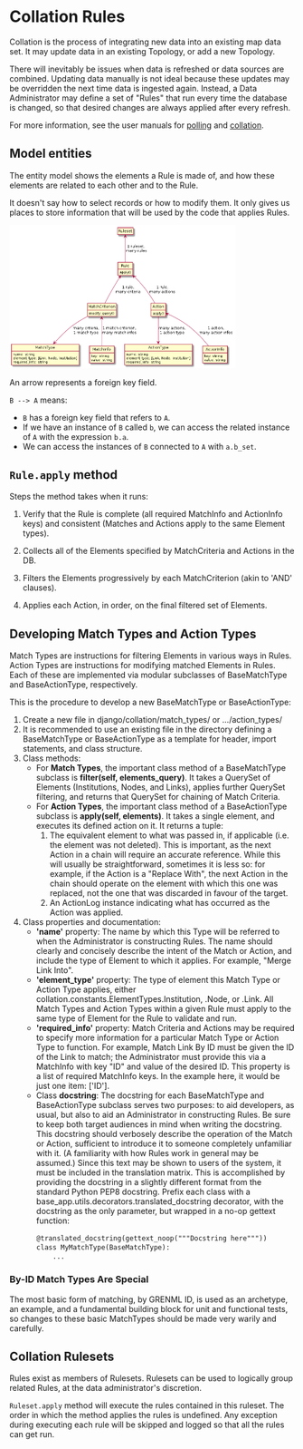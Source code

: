 # Collation Rules

Collation is the process of integrating new data into an existing map data set.  It may update data in an existing Topology, or add a new Topology.

There will inevitably be issues when data is refreshed or data sources are combined.  Updating data manually is not ideal because these updates may be overridden the next time data is ingested again.  Instead, a Data Administrator may define a set of "Rules" that run every time the database is changed, so that desired changes are always applied after every refresh.

For more information, see the user manuals for [polling](../user/polling.md) and [collation](../user/collation.md).

## Model entities

The entity model shows the elements a Rule is made of, and how these elements are related to each other and to the Rule.

It doesn't say how to select records or how to modify them. It only gives us places to store information that will be used by the code that applies Rules.

<img src="./collation.entities.png" width="400">

An arrow represents a foreign key field.

`B --> A` means:
- `B` has a foreign key field that refers to `A`.
- If we have an instance of `B` called `b`, we can access the related instance of `A` with the expression `b.a`.
- We can access the instances of `B` connected to `A` with `a.b_set`.

## `Rule.apply` method

Steps the method takes when it runs:

1. Verify that the Rule is complete (all required MatchInfo and ActionInfo keys) and consistent (Matches and Actions apply to the same Element types).

2. Collects all of the Elements specified by MatchCriteria and Actions in the DB.

3. Filters the Elements progressively by each MatchCriterion (akin to 'AND' clauses).

4. Applies each Action, in order, on the final filtered set of Elements.

## Developing Match Types and Action Types

Match Types are instructions for filtering Elements in various ways in Rules.
Action Types are instructions for modifying matched Elements in Rules.
Each of these are implemented via modular subclasses of BaseMatchType and BaseActionType, respectively.

This is the procedure to develop a new BaseMatchType or BaseActionType:

1. Create a new file in django/collation/match_types/ or .../action_types/
2. It is recommended to use an existing file in the directory defining a BaseMatchType or BaseActionType as a template for header, import statements, and class structure.
3. Class methods:
    - For **Match Types**, the important class method of a BaseMatchType subclass is **filter(self, elements_query)**.  It takes a QuerySet of Elements (Institutions, Nodes, and Links), applies further QuerySet filtering, and returns that QuerySet for chaining of Match Criteria.
    - For **Action Types**, the important class method of a BaseActionType subclass is **apply(self, elements)**.  It takes a single element, and executes its defined action on it.  It returns a tuple:
      1. The equivalent element to what was passed in, if applicable (i.e. the element was not deleted).  This is important, as the next Action in a chain will require an accurate reference.  While this will usually be straightforward, sometimes it is less so: for example, if the Action is a "Replace With", the next Action in the chain should operate on the element with which this one was replaced, not the one that was discarded in favour of the target.
      2. An ActionLog instance indicating what has occurred as the Action was applied.
4. Class properties and documentation:
    - **'name'** property: The name by which this Type will be referred to when the Administrator is constructing Rules.  The name should clearly and concisely describe the intent of the Match or Action, and include the type of Element to which it applies.  For example, "Merge Link Into".
    - **'element_type'** property: The type of element this Match Type or Action Type applies, either  collation.constants.ElementTypes.Institution, .Node, or .Link.  All Match Types and Action Types within a given Rule must apply to the same type of Element for the Rule to validate and run.
    - **'required_info'** property: Match Criteria and Actions may be required to specify more information for a particular Match Type or Action Type to function.  For example, Match Link By ID must be given the ID of the Link to match; the Administrator must provide this via a MatchInfo with key "ID" and value of the desired ID.  This property is a list of required MatchInfo keys.  In the example here, it would be just one item: ['ID'].
    - Class **docstring**: The docstring for each BaseMatchType and BaseActionType subclass serves two purposes: to aid developers, as usual, but also to aid an Administrator in constructing Rules.  Be sure to keep both target audiences in mind when writing the docstring.  This docstring should verbosely describe the operation of the Match or Action, sufficient to introduce it to someone completely unfamiliar with it.  (A familiarity with how Rules work in general may be assumed.)  Since this text may be shown to users of the system, it must be included in the translation matrix.  This is accomplished by providing the docstring in a slightly different format from the standard Python PEP8 docstring.  Prefix each class with a base_app.utils.decorators.translated_docstring decorator, with the docstring as the only parameter, but wrapped in a no-op gettext function:
      ```
      @translated_docstring(gettext_noop("""Docstring here"""))
      class MyMatchType(BaseMatchType):
          ...
      ```

### By-ID Match Types Are Special

The most basic form of matching, by GRENML ID, is used as an archetype, an example, and a fundamental building block for unit and functional tests, so changes to these basic MatchTypes should be made very warily and carefully.

## Collation Rulesets

Rules exist as members of Rulesets. Rulesets can be used to logically group related Rules, at the data administrator's discretion.

`Ruleset.apply` method will execute the rules contained in this ruleset. The order in which the method applies the rules is undefined. Any exception during executing each rule will be skipped and logged so that all the rules can get run.
